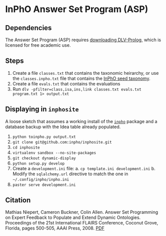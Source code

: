 # InPhO Answer Set Program (ASP)

## Dependencies
The Answer Set Program (ASP) requires [downloading DLV-Prolog](http://www.dlvsystem.com/dlv/), which is licensed for free academic use.

## Steps
1.  Create a file `classes.txt` that contains the taxonomic heirarchy, or use the `classes.inpho.txt` file that contains the [InPhO seed taxonomy](http://inpho.cogs.indiana.edu/taxonomy).
2.  Create a file `evals.txt` that contains the evaluations
3.  Run `dlv -pfilter=class,isa,ins,link classes.txt evals.txt program.txt 1> output.txt`

## Displaying in `inphosite`
A loose sketch that assumes a working install of the [`inpho`](http://github.com/inpho/inpho) package and a database backup with the Idea table already populated.

1.  `python toinpho.py output.txt`
2.  `git clone git@github.com:inpho/inphosite.git`
3.  `cd inphosite`
4.  `virtualenv sandbox --no-site-packages`
5.  `git checkout dynamic-display`
6.  `python setup.py develop`
7.  Create a `development.ini` file:
    a.  `cp template.ini development.ini`
    b.  Modify the `sqlalchemy.url` directive to match the one in `~/.config/inpho/inpho.ini`
8.  `paster serve development.ini`

## Citation

Mathias Niepert, Cameron Buckner, Colin Allen. Answer Set Programming on Expert Feedback to Populate and Extend Dynamic Ontologies. Proceedings of the 21st International FLAIRS Conference, Coconut Grove, Florida, pages 500-505, AAAI Press, 2008. [PDF](https://inpho.cogs.indiana.edu/papers/2008-InPhO-flairs.pdf)
